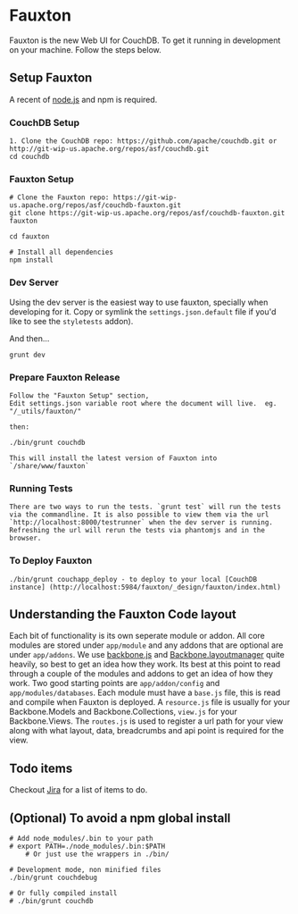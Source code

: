 Fauxton
=======

Fauxton is the new Web UI for CouchDB. To get it running in development on your machine. Follow the steps below.

## Setup Fauxton ##

A recent of [node.js](http://nodejs.org/) and npm is required.

### CouchDB Setup ###

    1. Clone the CouchDB repo: https://github.com/apache/couchdb.git or http://git-wip-us.apache.org/repos/asf/couchdb.git
    cd couchdb

### Fauxton Setup ###

    # Clone the Fauxton repo: https://git-wip-us.apache.org/repos/asf/couchdb-fauxton.git
    git clone https://git-wip-us.apache.org/repos/asf/couchdb-fauxton.git fauxton

    cd fauxton

    # Install all dependencies
    npm install

### Dev Server
Using the dev server is the easiest way to use fauxton, specially when
developing for it. Copy or symlink the `settings.json.default` file if you'd like to see the `styletests` addon).

And then...

    grunt dev

### Prepare Fauxton Release
    Follow the "Fauxton Setup" section,
    Edit settings.json variable root where the document will live.  eg.  "/_utils/fauxton/"

    then:

    ./bin/grunt couchdb

    This will install the latest version of Fauxton into `/share/www/fauxton`

### Running Tests
    There are two ways to run the tests. `grunt test` will run the tests via the commandline. It is also possible to view them via the url
    `http://localhost:8000/testrunner` when the dev server is running. Refreshing the url will rerun the tests via phantomjs and in the browser.

### To Deploy Fauxton

    ./bin/grunt couchapp_deploy - to deploy to your local [CouchDB instance] (http://localhost:5984/fauxton/_design/fauxton/index.html)

## Understanding the Fauxton Code layout

Each bit of functionality is its own seperate module or addon. All core modules are stored under `app/module` and any addons that are optional are under `app/addons`.
We use [backbone.js](http://backbonejs.org/) and [Backbone.layoutmanager](https://github.com/tbranyen/backbone.layoutmanager) quite heavily, so best to get an idea how they work.
Its best at this point to read through a couple of the modules and addons to get an idea of how they work. Two good starting points are `app/addon/config` and `app/modules/databases`.
Each module must have a `base.js` file, this is read and compile when Fauxton is deployed. A `resource.js` file is usually for your Backbone.Models and Backbone.Collections,
`view.js` for your Backbone.Views. The `routes.js` is used to register a url path for your view along with what layout, data, breadcrumbs and api point is required for the view.

## Todo items

Checkout [Jira](https://issues.apache.org/jira/browse/COUCHDB/component/12320406) for a list of items to do.

## (Optional) To avoid a npm global install
    # Add node_modules/.bin to your path
    # export PATH=./node_modules/.bin:$PATH
		# Or just use the wrappers in ./bin/

    # Development mode, non minified files
    ./bin/grunt couchdebug

    # Or fully compiled install
    # ./bin/grunt couchdb
